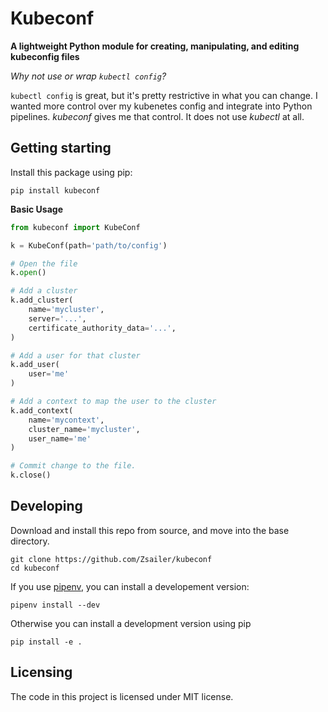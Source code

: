 # Kubeconf

**A lightweight Python module for creating, manipulating, and editing kubeconfig files**

*Why not use or wrap `kubectl config`?*

`kubectl config` is great, but it's pretty restrictive in what you can change. I wanted more control over my kubenetes config and integrate into Python pipelines. *kubeconf* gives me that control. It does not use *kubectl* at all.

## Getting starting

Install this package using pip:
```
pip install kubeconf
```

**Basic Usage**

```python
from kubeconf import KubeConf

k = KubeConf(path='path/to/config')

# Open the file
k.open()

# Add a cluster
k.add_cluster(
    name='mycluster',
    server='...',
    certificate_authority_data='...',
)

# Add a user for that cluster
k.add_user(
    user='me'
)

# Add a context to map the user to the cluster
k.add_context(
    name='mycontext',
    cluster_name='mycluster',
    user_name='me'
)

# Commit change to the file.
k.close()
```

## Developing

Download and install this repo from source, and move into the base directory.
```
git clone https://github.com/Zsailer/kubeconf
cd kubeconf
```
If you use [pipenv](https://pipenv.readthedocs.io/en/latest/), you can install a developement version:
```
pipenv install --dev
``` 

Otherwise you can install a development version using pip
```
pip install -e .
```

## Licensing

The code in this project is licensed under MIT license.
